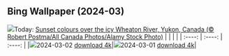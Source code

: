 ## Bing Wallpaper (2024-03)
![](https://global.bing.com/th?id=OHR.WheatonRiverYukon_EN-CA9040567643_UHD.jpg&w=1000)Today: [Sunset colours over the icy Wheaton River, Yukon, Canada (© Robert Postma/All Canada Photos/Alamy Stock Photo)](https://global.bing.com/th?id=OHR.WheatonRiverYukon_EN-CA9040567643_UHD.jpg)
|      |      |      |
| :----: | :----: | :----: |
|![](https://global.bing.com/th?id=OHR.WheatonRiverYukon_EN-CA9040567643_UHD.jpg&pid=hp&w=384&h=216&rs=1&c=4)2024-03-02 [download 4k](https://global.bing.com/th?id=OHR.WheatonRiverYukon_EN-CA9040567643_UHD.jpg)|![](https://global.bing.com/th?id=OHR.LeapingSquirrel_EN-CA7454002692_UHD.jpg&pid=hp&w=384&h=216&rs=1&c=4)2024-03-01 [download 4k](https://global.bing.com/th?id=OHR.LeapingSquirrel_EN-CA7454002692_UHD.jpg)|